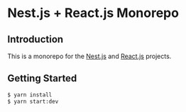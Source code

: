 # Nest.js + React.js Monorepo

## Introduction

This is a monorepo for the [Nest.js](https://nestjs.com) and [React.js](https://reactjs.org) projects.

## Getting Started

```bash
$ yarn install
$ yarn start:dev
```
